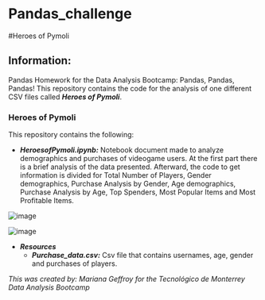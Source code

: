 # Pandas_challenge
#Heroes of Pymoli 
## Information: 
Pandas Homework for the Data Analysis Bootcamp: Pandas, Pandas, Pandas!
This repository contains the code for the analysis of one different CSV files called ***Heroes of Pymoli***. 
### Heroes of Pymoli 
This repository contains the following: 
- ***HeroesofPymoli.ipynb:*** Notebook document made to analyze demographics and purchases of videogame users. At the first part there is a brief analysis of the data presented. Afterward, the code to get information is divided for Total Number of Players, Gender demographics, Purchase Analysis by Gender, Age demographics, Purchase Analysis by Age, Top Spenders, Most Popular Items and Most Profitable Items.

![image](https://user-images.githubusercontent.com/79372976/122705440-5c55aa00-d21b-11eb-9af9-29c12236b4ae.png)

![image](https://user-images.githubusercontent.com/79372976/122705478-742d2e00-d21b-11eb-8882-6a6f882f1f1a.png)

- ***Resources***
  - ***Purchase_data.csv:*** Csv file that contains usernames, age, gender and purchases of players.  




*This was created by: Mariana Geffroy*
*for the Tecnológico de Monterrey Data Analysis Bootcamp*
